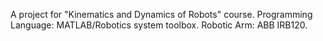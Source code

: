 A project for "Kinematics and Dynamics of Robots" course.
Programming Language: MATLAB/Robotics system toolbox.
Robotic Arm: ABB IRB120.
